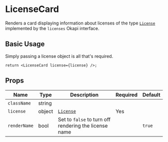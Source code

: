 # LicenseCard

Renders a card displaying information about licenses of the type [`License`](https://github.com/folio-org/mod-licenses/blob/master/service/grails-app/domain/org/olf/licenses/License.groovy) implemented by the `licenses` Okapi interface.


## Basic Usage
Simply passing a license object is all that's required.
```
return <LicenseCard license={license} />;
```

## Props

| Name | Type | Description | Required | Default |
--- | --- | --- | --- | --- |
| `className` | string |
| `license` | object | [`License`](https://github.com/folio-org/mod-licenses/blob/master/service/grails-app/domain/org/olf/licenses/License.groovy) | Yes |
| `renderName` | bool | Set to `false` to turn off rendering the license name  | | `true` |


